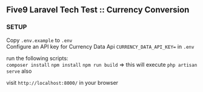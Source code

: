 ## Five9 Laravel Tech Test :: Currency Conversion

### SETUP
Copy `.env.example` to `.env`\
Configure an API key for Currency Data Api `CURRENCY_DATA_API_KEY=` in `.env`

run the following scripts:\
`composer install`
`npm install`
`npm run build` => this will execute `php artisan serve` also

visit `http://localhost:8000/` in your browser
